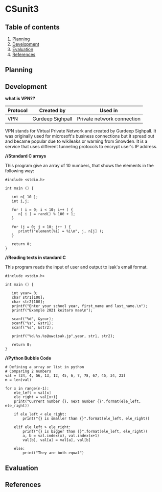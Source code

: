 # CSunit3

Table of contents
------
1. [Planning](#Planning)
1. [Development](#Development)
1. [Evaluation](#Evaluation)
1. [References](#References)

Planning
------

Development
------
**what is VPN??**

|Protocol|Created by      |Used in      |
|-|------------- |----------- |
|VPN| Gurdeep Sighpall| Private network connection|

VPN stands for Virtual Private Network and created by Gurdeep Sighpall. It was originally used for microsoft's business connections but it spread out and became popular due to wikileaks or warning from Snowden. It is a service that uses different tunneling protocols to encrypt user's IP address.

**//Standard C arrays**

This program give an array of 10 numbers, that shows the elements in the following way:
```
#include <stdio.h>
 
int main () {

   int n[ 10 ]; 
   int i,j;
        
   for ( i = 0; i < 10; i++ ) {
      n[ i ] = rand() % 100 + 1;
   }
   
   for (j = 0; j < 10; j++ ) {
      printf("element[%i] = %i\n", j, n[j] );
   }
 
   return 0;
}
```


**//Reading texts in standard C**

This program reads the input of user and output to isak's email format.
```
#include <stdio.h>
 
int main () {

   int year= 0;
   char str1[100];
   char str2[100];
   printf("Enter your school year, first_name and last_name.\n");
   printf("Example 2021 keitaro mae\n");

   scanf("%d", &year);
   scanf("%s", &str1);
   scanf("%s", &str2);

   printf("%d.%s.%s@uwcisak.jp",year, str1, str2);

   return 0;
}
```

**//Python Bubble Code**

```
# Defining a array or list in python
# Comparing 2 numbers
val = [34, 4, 56, 13, 12, 45, 6, 7, 78, 67, 45, 34, 23]
n = len(val)

for x in range(n-1):
    ele_left = val[x]
    ele_right = val[x+1]
    print("Current number {}, next number {}".format(ele_left, ele_right))

    if ele_left < ele_right:
        print("{} is smaller than {}".format(ele_left, ele_right))

    elif ele_left > ele_right:
        print("{} is bigger than {}".format(ele_left, ele_right))
        a, b = val.index(x), val.index(x+1)
        val[b], val[a] = val[a], val[b]

    else:
        print("They are both equal")
```

Evaluation
------

References
------

